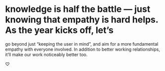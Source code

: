 

# knowledge is half the battle — just knowing that empathy is hard helps. As the year kicks off, let’s
go beyond just “keeping the user in mind”, and aim for a more fundamental empathy with everyone involved.
In addition to better working relationships, it’ll make our work noticeably better too.

♡
